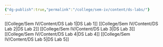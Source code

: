 ```yaml
---
{"dg-publish":true,"permalink":"/college/sem-iv/content/ds-labs/"}
---
```


[[College/Sem IV/Content/DS Lab 1\|DS Lab 1]]
[[College/Sem IV/Content/DS Lab 2\|DS Lab 2]]
[[College/Sem IV/Content/DS Lab 3\|DS Lab 3]]
[[College/Sem IV/Content/DS Lab 4\|DS Lab 4]]
[[College/Sem IV/Content/DS Lab 5\|DS Lab 5]]